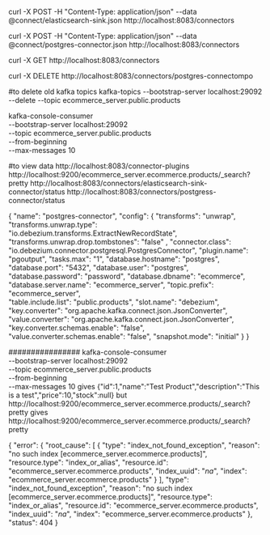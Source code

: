 



curl -X POST -H "Content-Type: application/json" --data @connect/elasticsearch-sink.json http://localhost:8083/connectors

curl -X POST -H "Content-Type: application/json" --data @connect/postgres-connector.json http://localhost:8083/connectors

curl -X GET http://localhost:8083/connectors

curl -X DELETE http://localhost:8083/connectors/postgres-connectompo

#to delete old kafka topics
kafka-topics --bootstrap-server localhost:29092 --delete --topic ecommerce_server.public.products

kafka-console-consumer \
  --bootstrap-server localhost:29092 \
  --topic ecommerce_server.public.products \
  --from-beginning \
  --max-messages 10


#to view data
http://localhost:8083/connector-plugins
http://localhost:9200/ecommerce_server.ecommerce.products/_search?pretty
http://localhost:8083/connectors/elasticsearch-sink-connector/status
http://localhost:8083/connectors/postgress-connector/status


{
    "name": "postgres-connector",
    "config": {
      "transforms": "unwrap",
      "transforms.unwrap.type": "io.debezium.transforms.ExtractNewRecordState",
      "transforms.unwrap.drop.tombstones": "false"  ,
      "connector.class": "io.debezium.connector.postgresql.PostgresConnector",
      "plugin.name": "pgoutput",
      "tasks.max": "1",
      "database.hostname": "postgres",
      "database.port": "5432",
      "database.user": "postgres",
      "database.password": "password",
      "database.dbname": "ecommerce",
      "database.server.name": "ecommerce_server", 
      "topic.prefix": "ecommerce_server",           
      "table.include.list": "public.products",
      "slot.name": "debezium",
      "key.converter": "org.apache.kafka.connect.json.JsonConverter",
      "value.converter": "org.apache.kafka.connect.json.JsonConverter",
      "key.converter.schemas.enable": "false",
      "value.converter.schemas.enable": "false",
      "snapshot.mode": "initial"
    }
  }



################ 
kafka-console-consumer \
  --bootstrap-server localhost:29092 \
  --topic ecommerce_server.public.products \
  --from-beginning \
  --max-messages 10
gives 
{"id":1,"name":"Test Product","description":"This is a test","price":10,"stock":null}
but 
http://localhost:9200/ecommerce_server.ecommerce.products/_search?pretty
gives 
http://localhost:9200/ecommerce_server.ecommerce.products/_search?pretty

{
  "error": {
    "root_cause": [
      {
        "type": "index_not_found_exception",
        "reason": "no such index [ecommerce_server.ecommerce.products]",
        "resource.type": "index_or_alias",
        "resource.id": "ecommerce_server.ecommerce.products",
        "index_uuid": "_na_",
        "index": "ecommerce_server.ecommerce.products"
      }
    ],
    "type": "index_not_found_exception",
    "reason": "no such index [ecommerce_server.ecommerce.products]",
    "resource.type": "index_or_alias",
    "resource.id": "ecommerce_server.ecommerce.products",
    "index_uuid": "_na_",
    "index": "ecommerce_server.ecommerce.products"
  },
  "status": 404
}